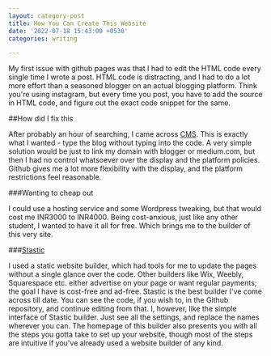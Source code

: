 ```yaml
---
layout: category-post
title: How You Can Create This Website
date: '2022-07-18 15:43:00 +0530'
categories: writing

---
```

My first issue with github pages was that I had to edit the HTML code every single time I wrote a post. HTML code is distracting, and I had to do a lot more effort than a seasoned blogger on an actual blogging platform. Think you're using instagram, but every time you post, you have to add the source in HTML code, and figure out the exact code snippet for the same.

##How did I fix this

After probably an hour of searching, I came across [CMS][post-cms]. This is exactly what I wanted - type the blog without typing into the code. A very simple solution would be just to link my domain with blogger or medium.com, but then I had no control whatsoever over the display and the platform policies. Github gives me a lot more flexibility with the display, and the platform restrictions feel reasonable.

###Wanting to cheap out

I could use a hosting service and some Wordpress tweaking, but that would cost me INR3000 to INR4000. Being cost-anxious, just like any other student, I wanted to have it all for free. Which brings me to the builder of this very site.

###[Stastic][post-stastic]

I used a static website builder, which had tools for me to update the pages without a single glance over the code. Other builders like Wix, Weebly, Squarespace etc. either advertise on your page or want regular payments; the goal I have is cost-free and ad-free. Stastic is the best builder I've come across till date. You can see the code, if you wish to, in the Github repository, and continue editing from that. I, however, like the simple interface of Stastic builder. Just see all the settings, and replace the names wherever you can. The homepage of this builder also presents you with all the steps you gotta take to set up your website, though most of the steps are intuitive if you've already used a website builder of any kind.

[post-stastic]: https://www.stastic.net/
[post-cms]: https://en.wikipedia.org/wiki/Content_management_system

